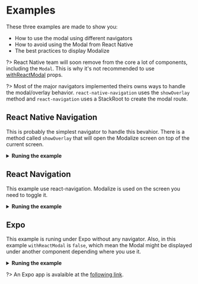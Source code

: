 # Examples

These three examples are made to show you:

- How to use the modal using different navigators
- How to avoid using the Modal from React Native
- The best practices to display Modalize

?> React Native team will soon remove from the core a lot of components, including the `Modal`. This is why it's not recommended to use [withReactModal](/PROPSMETHODS?id=withreactmodal) props.

?> Most of the major navigators implemented theirs owns ways to handle the modal/overlay behavior. `react-native-navigation` uses the `showOverlay` method and `react-navigation` uses a StackRoot to create the modal route.

## React Native Navigation

This is probably the simplest navigator to handle this bevahior. There is a method called `showOverlay` that will open the Modalize screen on top of the current screen.

<details>
<summary><strong>Runing the example</strong></summary>
<p>

#### Tab #1
```bash
cd examples/react-native-navigation
yarn
yarn start
```

#### Tab #2
```bash
cd examples/react-native-navigation
yarn ios (or android)
cd ../..
yarn watch:react-native-navigation
```
</p>
</details>

## React Navigation

This example use react-navigation. Modalize is used on the screen you need to toggle it.

<details>
<summary><strong>Runing the example</strong></summary>
<p>

#### Tab #1
```bash
cd examples/react-navigation
yarn
yarn start
```

#### Tab #2
```bash
cd examples/react-navigation
yarn ios (or android)
cd ../..
yarn watch:react-navigation
```
</p>
</details>

## Expo

This example is runing under Expo without any navigator. Also, in this example `withReactModal` is `false`, which mean the Modal might be displayed under another component depending where you use it.

<details>
<summary><strong>Runing the example</strong></summary>
<p>

#### Tab #1
```bash
cd examples/expo
yarn
yarn start
```

#### Tab #2
```bash
cd ../..
yarn watch:expo
```
</p>
</details>

?> An Expo app is avalaible at the [following link](https://expo.io/@jeremdsgn/modalize-expo).

